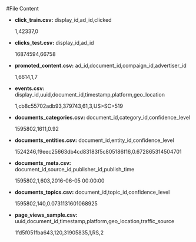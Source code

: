 #File Content
*   **click\_train.csv:**
    display_id,ad_id,clicked
    
    1,42337,0

*   **clicks\_test.csv:**
    display_id,ad_id
    
    16874594,66758

*   **promoted\_content.csv:**
    ad_id,document_id,compaign_id,advertiser_id
    
    1,6614,1,7

*   **events.csv:**
    display_id,uuid,document_id,timestamp,platform,geo_location
    
    1,cb8c55702adb93,379743,61,3,US>SC>519

*   **documents\_categories.csv:**
    document_id,category_id,confidence_level
    
    1595802,1611,0.92
        
*   **documents\_entities.csv:**
    document_id,entity_id,confidence_level
    
    1524246,f9eec25663db4cd83183f5c805186f16,0.672865314504701
        
*   **documents\_meta.csv:**
    document_id,source_id,publisher_id,publish_time
    
    1595802,1,603,2016-06-05 00:00:00

*   **documents\_topics.csv:**
    document_id,topic_id,confidence_level
    
    1595802,140,0.0731131601068925

*   **page\_views\_sample.csv:**
    uuid,document_id,timestamp,platform,geo_location,traffic_source
    
    1fd5f051fba643,120,31905835,1,RS,2
